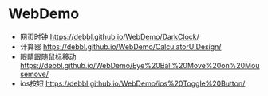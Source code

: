 # WebDemo
- 网页时钟 https://debbl.github.io/WebDemo/DarkClock/
- 计算器 https://debbl.github.io/WebDemo/CalculatorUIDesign/
- 眼睛跟随鼠标移动 https://debbl.github.io/WebDemo/Eye%20Ball%20Move%20on%20Mousemove/
- ios按钮 https://debbl.github.io/WebDemo/ios%20Toggle%20Button/
